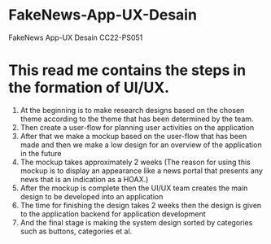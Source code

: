 # FakeNews-App-UX-Desain
FakeNews App-UX Desain CC22-PS051

# This read me contains the steps in the formation of UI/UX.

1. At the beginning is to make research designs based on the chosen theme according to the theme that has been determined by the team.
2. Then create a user-flow for planning user activities on the application
3. After that we make a mockup based on the user-flow that has been made and then we make a low design for an overview of the application in the future
4. The mockup takes approximately 2 weeks (The reason for using this mockup is to display an appearance like a news portal that presents any news that is an indication as a HOAX.)
5. After the mockup is complete then the UI/UX team creates the main design to be developed into an application
6. The time for finishing the design takes 2 weeks then the design is given to the application backend for application development
7. And the final stage is making the system design sorted by categories such as buttons, categories et al.
